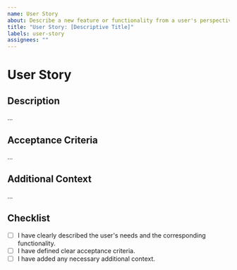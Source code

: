 ```yaml
---
name: User Story
about: Describe a new feature or functionality from a user's perspective
title: "User Story: [Descriptive Title]"
labels: user-story
assignees: ""
---
```


# User Story

## Description

<!-- As a [type of user], I want [an action] so that [benefit]. -->

...

## Acceptance Criteria

<!-- Specific requirements that need to be met for this story to be considered complete. -->

...

## Additional Context

<!-- Any additional information or context about the story. -->

...

## Checklist

- [ ] I have clearly described the user's needs and the corresponding functionality.
- [ ] I have defined clear acceptance criteria.
- [ ] I have added any necessary additional context.
